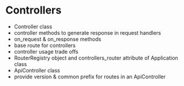 # Controllers

- Controller class
- controller methods to generate response in request handlers
- on_request & on_response methods
- base route for controllers
- controller usage trade offs
- RouterRegistry object and controllers_router attribute of Application class
- ApiController class
- provide version & common prefix for routes in an ApiController
